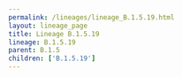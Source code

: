 ```yaml
---
permalink: /lineages/lineage_B.1.5.19.html
layout: lineage_page
title: Lineage B.1.5.19
lineage: B.1.5.19
parent: B.1.5
children: ['B.1.5.19']
---
```

